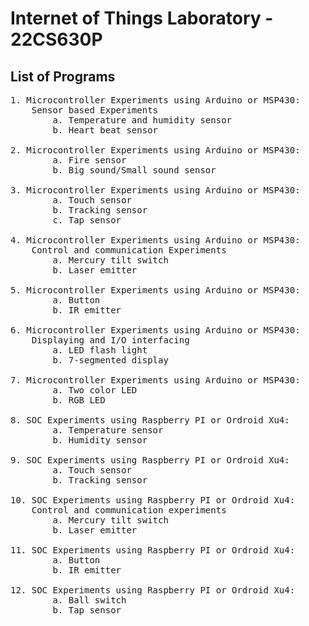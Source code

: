 # Internet of Things Laboratory - 22CS630P 

## List of Programs

<pre>1. Microcontroller Experiments using Arduino or MSP430:  
    Sensor based Experiments  
        a. Temperature and humidity sensor  
        b. Heart beat sensor

2. Microcontroller Experiments using Arduino or MSP430:
        a. Fire sensor
        b. Big sound/Small sound sensor

3. Microcontroller Experiments using Arduino or MSP430:
        a. Touch sensor
        b. Tracking sensor
        c. Tap sensor

4. Microcontroller Experiments using Arduino or MSP430:
    Control and communication Experiments
        a. Mercury tilt switch
        b. Laser emitter

5. Microcontroller Experiments using Arduino or MSP430:
        a. Button
        b. IR emitter

6. Microcontroller Experiments using Arduino or MSP430:
    Displaying and I/O interfacing
        a. LED flash light
        b. 7-segmented display

7. Microcontroller Experiments using Arduino or MSP430:
        a. Two color LED
        b. RGB LED

8. SOC Experiments using Raspberry PI or Ordroid Xu4:
        a. Temperature sensor
        b. Humidity sensor

9. SOC Experiments using Raspberry PI or Ordroid Xu4:
        a. Touch sensor
        b. Tracking sensor

10. SOC Experiments using Raspberry PI or Ordroid Xu4:
    Control and communication experiments
        a. Mercury tilt switch
        b. Laser emitter

11. SOC Experiments using Raspberry PI or Ordroid Xu4:
        a. Button
        b. IR emitter

12. SOC Experiments using Raspberry PI or Ordroid Xu4:
        a. Ball switch
        b. Tap sensor</pre>

        
